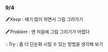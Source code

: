 ### 9/4

🖋️*Keep* : 얘기 많이 하면서 그림 그려가기

🖍️*Problem* : 맨 처음에 그림 그리기가 어렵다

💡*Try* : 좀 더 단순화 시킬 수 있는 방법을 생각해 보기
